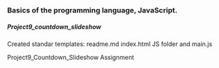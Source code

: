 <h3>Basics of the programming language, JavaScript.</h3>
<h5>Project9_countdown_slideshow</h5>
<p> Created standar templates: readme.md index.html  JS folder and main.js 
<p>Project9_Countdown_Slideshow Assignment</p>
<p></p>
<p></p>
<p></p>
<p></p>